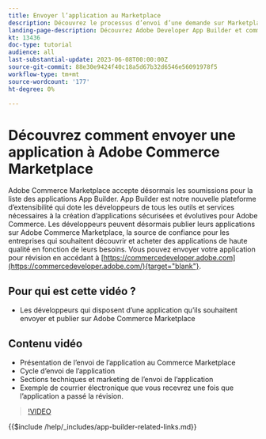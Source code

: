 ```yaml
---
title: Envoyer l’application au Marketplace
description: Découvrez le processus d’envoi d’une demande sur Marketplace.
landing-page-description: Découvrez Adobe Developer App Builder et comment envoyer une application sur Marketplace.
kt: 13436
doc-type: tutorial
audience: all
last-substantial-update: 2023-06-08T00:00:00Z
source-git-commit: 88e30e9424f40c18a5d67b32d6546e56091978f5
workflow-type: tm+mt
source-wordcount: '177'
ht-degree: 0%

---
```


# Découvrez comment envoyer une application à Adobe Commerce Marketplace

Adobe Commerce Marketplace accepte désormais les soumissions pour la liste des applications App Builder. App Builder est notre nouvelle plateforme d’extensibilité qui dote les développeurs de tous les outils et services nécessaires à la création d’applications sécurisées et évolutives pour Adobe Commerce. Les développeurs peuvent désormais publier leurs applications sur Adobe Commerce Marketplace, la source de confiance pour les entreprises qui souhaitent découvrir et acheter des applications de haute qualité en fonction de leurs besoins. Vous pouvez envoyer votre application pour révision en accédant à [https://commercedeveloper.adobe.com](https://commercedeveloper.adobe.com/){target="blank"}.

## Pour qui est cette vidéo ?

* Les développeurs qui disposent d’une application qu’ils souhaitent envoyer et publier sur Adobe Commerce Marketplace

## Contenu vidéo

* Présentation de l’envoi de l’application au Commerce Marketplace
* Cycle d’envoi de l’application
* Sections techniques et marketing de l’envoi de l’application
* Exemple de courrier électronique que vous recevrez une fois que l’application a passé la révision.

>[!VIDEO](https://video.tv.adobe.com/v/3420313)

{{$include /help/_includes/app-builder-related-links.md}}
